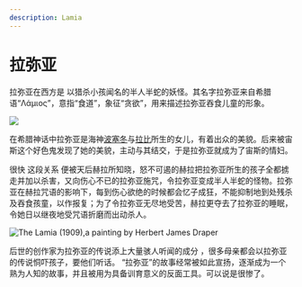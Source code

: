```yaml
---
description: Lamia
---
```


# 拉弥亚

拉弥亚在西方是 以猎杀小孩闻名的半人半蛇的妖怪。其名字拉弥亚来自希腊语“Λάμιος”，意指“食道”，象征“贪欲”，用来描述拉弥亚吞食儿童的形象。

![](https://pic3.zhimg.com/80/v2-10fe7a0f3efc71a93fe632b9fbcc52a6_1440w.jpg)

在希腊神话中拉弥亚是海神[波塞冬](https://link.zhihu.com/?target=https%3A//zh.wikipedia.org/wiki/%25E6%25B3%25A2%25E5%25A1%259E%25E5%2586%25AC)与[拉比](https://link.zhihu.com/?target=https%3A//zh.wikipedia.org/wiki/%25E6%258B%2589%25E6%25AF%2594)所生的女儿，有着出众的美貌。后来被宙斯这个好色鬼发现了她的美貌，主动与其结交，于是拉弥亚就成为了宙斯的情妇。

很快 这段关系 便被天后赫拉所知晓，怒不可遏的赫拉把拉弥亚所生的孩子全都掳走并加以杀害，又向伤心不已的拉弥亚施咒，令拉弥亚变成半人半蛇的怪物。拉弥亚在赫拉咒语的影响下，每到伤心欲绝的时候都会忆子成狂，不能抑制地到处残杀及吞食孩童，以作报复；为了令拉弥亚无尽地受苦，赫拉更夺去了拉弥亚的睡眠，令她日以继夜地受咒语折磨而出动杀人。

![The Lamia \(1909\),a painting by Herbert James Draper](https://pic1.zhimg.com/80/v2-a74ddc0cfbfa30200f9e7dc0f5c4a61c_1440w.jpg)

后世的创作家为拉弥亚的传说添上大量骇人听闻的成分 ，很多母亲都会以拉弥亚的传说恫吓孩子，要他们听话。 “拉弥亚”的故事经常被如此宣扬，逐渐成为一个熟为人知的故事，并且被用为具备训育意义的反面工具。可以说是很惨了。

